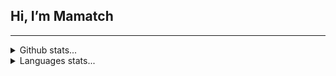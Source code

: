 ## Hi, I’m Mamatch

<hr>
  <details>
    <summary>Github stats...</summary>
    <p align="center">
      <img src="https://github-readme-stats.vercel.app/api?username=mamatch&show_icons=true"/>
    </p>
  </details>
  <details>
    <summary>Languages stats...</summary>
    <p align="center">
      <img src="https://wakatime.com/share/@2f914158-2975-4077-8d8d-c9cc787b90ba/185a117c-d3d9-40d7-9142-f66c71487021.svg" height=400/>
    </p>
  </details>
</hr>
